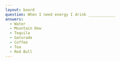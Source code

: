 ```yaml
---
layout: board
question: When I need energy I drink ____________
answers:
  - Water
  - Mountain Dew
  - Tequila
  - Gatorade
  - Coffee
  - Tea
  - Red Bull
---
```


